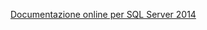 [Documentazione online per SQL Server 2014](https://msdn.microsoft.com/en-us/library/ms130214(v=sql.120).aspx)